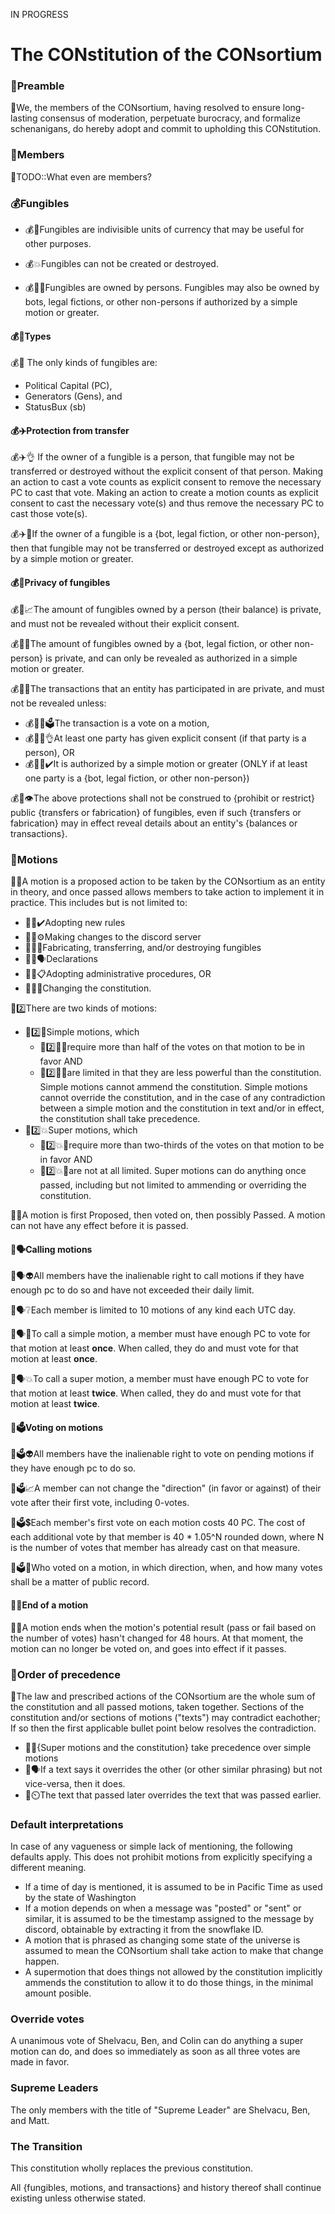 IN PROGRESS

# The CONstitution of the CONsortium

### 🤔Preamble

🤔We, the members of the CONsortium, having resolved to ensure long-lasting consensus of moderation, perpetuate burocracy, and formalize schenanigans, do hereby adopt and commit to upholding this CONstitution.

### 🤡Members

🤡TODO::What even are members?

### 💰Fungibles

* 💰🤲Fungibles are indivisible units of currency that may be useful for other purposes.

* 💰💥Fungibles can not be created or destroyed.

* 💰🙎‍♀️Fungibles are owned by persons. Fungibles may also be owned by bots, legal fictions, or other non-persons if authorized by a simple motion or greater.

#### 💰🤑Types

💰🤑 The only kinds of fungibles are:

* Political Capital (PC),
* Generators (Gens), and
* StatusBux (sb)

#### 💰✈️Protection from transfer

💰✈️👌 If the owner of a fungible is a person, that fungible may not be transferred or destroyed without the explicit consent of that person. Making an action to cast a vote counts as explicit consent to remove the necessary PC to cast that vote. Making an action to create a motion counts as explicit consent to cast the necessary vote(s) and thus remove the necessary PC to cast those vote(s).

💰✈️🤖If the owner of a fungible is a {bot, legal fiction, or other non-person}, then that fungible may not be transferred or destroyed except as authorized by a simple motion or greater.

#### 💰👤Privacy of fungibles

💰👤📈The amount of fungibles owned by a person (their balance) is private, and must not be revealed without their explicit consent.

💰👤🤖The amount of fungibles owned by a {bot, legal fiction, or other non-person} is private, and can only be revealed as authorized in a simple motion or greater.

💰👤👀The transactions that an entity has participated in are private, and must not be revealed unless:

* 💰👤👀🗳The transaction is a vote on a motion,
* 💰👤👀👌At least one party has given explicit consent (if that party is a person), OR
* 💰👤👀✔️It is authorized by a simple motion or greater (ONLY if at least one party is a {bot, legal fiction, or other non-person})

💰👤👁️The above protections shall not be construed to {prohibit or restrict} public {transfers or fabrication} of fungibles, even if such {transfers or fabrication} may in effect reveal details about an entity's {balances or transactions}.

### 📜Motions

📜🤔A motion is a proposed action to be taken by the CONsortium as an entity in theory, and once passed allows members to take action to implement it in practice. This includes but is not limited to:

* 📜🤔✔️Adopting new rules
* 📜🤔⚙️Making changes to the discord server
* 📜🤔💸Fabricating, transferring, and/or destroying fungibles
* 📜🤔🗣️Declarations
* 📜🤔📋Adopting administrative procedures, OR
* 📜🤔📝Changing the constitution.

📜2️⃣There are two kinds of motions:

* 📜2️⃣👶Simple motions, which 
  * 📜2️⃣👶👐require more than half of the votes on that motion to be in favor AND
  * 📜2️⃣👶👶are limited in that they are less powerful than the constitution. Simple motions cannot ammend the constitution. Simple motions cannot override the constitution, and in the case of any contradiction between a simple motion and the constitution in text and/or in effect, the constitution shall take precedence.
* 📜2️⃣💥Super motions, which
  * 📜2️⃣💥🌊require more than two-thirds of the votes on that motion to be in favor AND
  * 📜2️⃣💥🌟are not at all limited. Super motions can do anything once passed, including but not limited to ammending or overriding the constitution.

📜🔢A motion is first Proposed, then voted on, then possibly Passed. A motion can not have any effect before it is passed.

#### 📜🗣️Calling motions

📜🗣️👽All members have the inalienable right to call motions if they have enough pc to do so and have not exceeded their daily limit.

📜🗣️❔Each member is limited to 10 motions of any kind each UTC day.

📜🗣️👶To call a simple motion, a member must have enough PC to vote for that motion at least **once**. When called, they do and must vote for that motion at least **once**.

📜🗣️💥To call a super motion, a member must have enough PC to vote for that motion at least **twice**. When called, they do and must vote for that motion at least **twice**.

#### 📜🗳Voting on motions

📜🗳👽All members have the inalienable right to vote on pending motions if they have enough pc to do so.

📜🗳📈A member can not change the "direction" (in favor or against) of their vote after their first vote, including 0-votes.

📜🗳💲Each member's first vote on each motion costs 40 PC. The cost of each additional vote by that member is 40 * 1.05^N rounded down, where N is the number of votes that member has already cast on that measure.

📜🗳📰Who voted on a motion, in which direction, when, and how many votes shall be a matter of public record.

#### 📜🔚End of a motion

📜🔚A motion ends when the motion's potential result (pass or fail based on the number of votes) hasn't changed for 48 hours. At that moment, the motion can no longer be voted on, and goes into effect if it passes.

### 🔢Order of precedence

🔢The law and prescribed actions of the CONsortium are the whole sum of the constitution and all passed motions, taken together. Sections of the constitution and/or sections of motions ("texts") may contradict eachother; If so then the first applicable bullet point below resolves the contradiction.

* 🔢💥{Super motions and the constitution} take precedence over simple motions
* 🔢🗣️If a text says it overrides the other (or other similar phrasing) but not vice-versa, then it does.
* 🔢⏲️The text that passed later overrides the text that was passed earlier.

### Default interpretations

In case of any vagueness or simple lack of mentioning, the following defaults apply. This does not prohibit motions from explicitly specifying a different meaning.

* If a time of day is mentioned, it is assumed to be in Pacific Time as used by the state of Washington
* If a motion depends on when a message was "posted" or "sent" or similar, it is assumed to be the timestamp assigned to the message by discord, obtainable by extracting it from the snowflake ID.
* A motion that is phrased as changing some state of the universe is assumed to mean the CONsortium shall take action to make that change happen.
* A supermotion that does things not allowed by the constitution implicitly ammends the constitution to allow it to do those things, in the minimal amount posible.

### Override votes

A unanimous vote of Shelvacu, Ben, and Colin can do anything a super motion can do, and does so immediately as soon as all three votes are made in favor.

### Supreme Leaders

The only members with the title of "Supreme Leader" are Shelvacu, Ben, and Matt.

### The Transition

This constitution wholly replaces the previous constitution.

All {fungibles, motions, and transactions} and history thereof shall continue existing unless otherwise stated.
